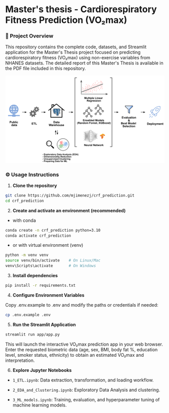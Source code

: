 # Master's thesis - Cardiorespiratory Fitness Prediction (VO₂max) 

### 📖 Project Overview
This repository contains the complete code, datasets, and Streamlit application for the Master's Thesis project focused on predicting cardiorespiratory fitness (VO₂max) using non-exercise variables from NHANES datasets.
The detailed report of this Master's Thesis is available in the PDF file included in this repository.  


<p align="center"> <img src="images/overview.png" alt="Imagen" width="800" /> </p>

### ⚙️ Usage Instructions

1. **Clone the repository**

```bash
git clone https://github.com/mjimenezj/crf_prediction.git
cd crf_prediction
```

2. **Create and activate an environment (recommended)**
 - with conda
```bash
conda create -n crf_prediction python=3.10
conda activate crf_prediction
```
- or with virtual environment (venv)
```bash
python -m venv venv
source venv/bin/activate    # On Linux/Mac
venv\Scripts\activate       # On Windows
```

3. **Install dependencies**
```bash
pip install -r requirements.txt
```
   
4. **Configure Environment Variables**

Copy .env.example to .env and modify the paths or credentials if needed:

  ```bash
  cp .env.example .env
  ```

5. **Run the Streamlit Application**

  ```bash
  streamlit run app/app.py
  ```
This will launch the interactive VO₂max prediction app in your web browser. Enter the requested biometric data (age, sex, BMI, body fat %, education level, smoker status, ethnicity) to obtain an estimated VO₂max and interpretation.

6. **Explore Jupyter Notebooks**

- `1_ETL.ipynb`: Data extraction, transformation, and loading workflow.

- `2_EDA_and_Clustering.ipynb`: Exploratory Data Analysis and clustering.

- `3_ML_models.ipynb`: Training, evaluation, and hyperparameter tuning of machine learning models.




